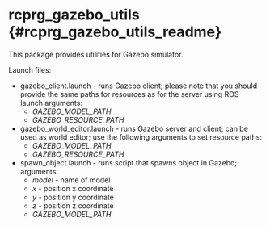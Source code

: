 # rcprg_gazebo_utils {#rcprg_gazebo_utils_readme}

This package provides utilities for Gazebo simulator.

Launch files:
* gazebo_client.launch - runs Gazebo client; please note that you should provide the same paths for resources as for the server using ROS launch arguments:
    - *GAZEBO_MODEL_PATH*
    - *GAZEBO_RESOURCE_PATH*
* gazebo_world_editor.launch - runs Gazebo server and client; can be used as world editor; use the following arguments to set resource paths:
    - *GAZEBO_MODEL_PATH*
    - *GAZEBO_RESOURCE_PATH*
* spawn_object.launch - runs script that spawns object in Gazebo; arguments:
    - *model* - name of model
    - *x* - position x coordinate
    - *y* - position y coordinate
    - *z* - position z coordinate
    - *GAZEBO_MODEL_PATH*

